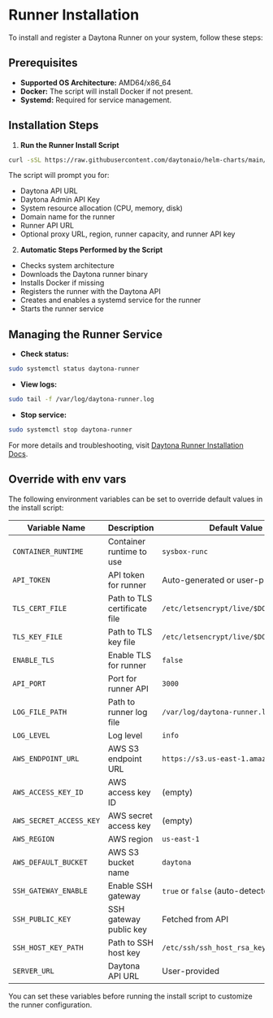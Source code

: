 # Runner Installation
To install and register a Daytona Runner on your system, follow these steps:

## Prerequisites

- **Supported OS Architecture:** AMD64/x86_64
- **Docker:** The script will install Docker if not present.
- **Systemd:** Required for service management.

## Installation Steps

1. **Run the Runner Install Script**

```bash
curl -sSL https://raw.githubusercontent.com/daytonaio/helm-charts/main/runner/install.sh | sudo bash
```

The script will prompt you for:
- Daytona API URL
- Daytona Admin API Key
- System resource allocation (CPU, memory, disk)
- Domain name for the runner
- Runner API URL
- Optional proxy URL, region, runner capacity, and runner API key

2. **Automatic Steps Performed by the Script**

- Checks system architecture
- Downloads the Daytona runner binary
- Installs Docker if missing
- Registers the runner with the Daytona API
- Creates and enables a systemd service for the runner
- Starts the runner service

## Managing the Runner Service

- **Check status:**  
```bash
sudo systemctl status daytona-runner
```
- **View logs:**  
```bash
sudo tail -f /var/log/daytona-runner.log
```
- **Stop service:**  
```bash
sudo systemctl stop daytona-runner
```

For more details and troubleshooting, visit [Daytona Runner Installation Docs](https://docs.daytona.io/docs/runner/installation).

## Override with env vars
The following environment variables can be set to override default values in the install script:

| Variable Name            | Description                                                      | Default Value / Notes                       |
|------------------------- |------------------------------------------------------------------|---------------------------------------------|
| `CONTAINER_RUNTIME`      | Container runtime to use                                         | `sysbox-runc`                              |
| `API_TOKEN`              | API token for runner                                             | Auto-generated or user-provided            |
| `TLS_CERT_FILE`          | Path to TLS certificate file                                     | `/etc/letsencrypt/live/$DOMAIN/fullchain.pem` |
| `TLS_KEY_FILE`           | Path to TLS key file                                             | `/etc/letsencrypt/live/$DOMAIN/privkey.pem`   |
| `ENABLE_TLS`             | Enable TLS for runner                                            | `false`                                    |
| `API_PORT`               | Port for runner API                                              | `3000`                                     |
| `LOG_FILE_PATH`          | Path to runner log file                                          | `/var/log/daytona-runner.log`               |
| `LOG_LEVEL`              | Log level                                                        | `info`                                     |
| `AWS_ENDPOINT_URL`       | AWS S3 endpoint URL                                              | `https://s3.us-east-1.amazonaws.com`        |
| `AWS_ACCESS_KEY_ID`      | AWS access key ID                                                | (empty)                                    |
| `AWS_SECRET_ACCESS_KEY`  | AWS secret access key                                            | (empty)                                    |
| `AWS_REGION`             | AWS region                                                       | `us-east-1`                                |
| `AWS_DEFAULT_BUCKET`     | AWS S3 bucket name                                               | `daytona`                                  |
| `SSH_GATEWAY_ENABLE`     | Enable SSH gateway                                               | `true` or `false` (auto-detected)          |
| `SSH_PUBLIC_KEY`         | SSH gateway public key                                           | Fetched from API                           |
| `SSH_HOST_KEY_PATH`      | Path to SSH host key                                             | `/etc/ssh/ssh_host_rsa_key`                |
| `SERVER_URL`             | Daytona API URL                                                  | User-provided                              |

You can set these variables before running the install script to customize the runner configuration.